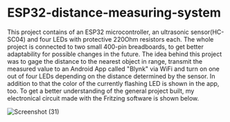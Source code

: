 # ESP32-distance-measuring-system
This project contains of an ESP32 microcontroller, an ultrasonic sensor(HC-SC04) and four LEDs with protective 220Ohm resistors each. The whole project is connected to two small 400-pin breadboards, to get better adaptability for possible changes in the future.  The idea behind this project was to gage the distance to the nearest object in range, transmit the measured value to an Android App called "Blynk" via WiFi and turn on one out of four LEDs depending on the distance determined by the sensor. In addition to that the color of the currently flashing LED is shown in the app, too. To get a better understanding of the general project built, my electronical circuit made with the Fritzing software is shown below.


![Screenshot (31)](https://user-images.githubusercontent.com/57687223/72549691-73a79f80-3891-11ea-997c-d10a1f1cbd1b.png)
